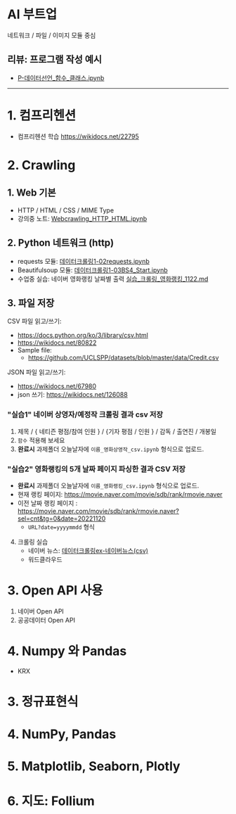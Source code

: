 # AI 부트업

네트워크 / 파일 / 이미지 모듈 중심

## 리뷰: 프로그램 작성 예시
 - [P-데이터선언_함수_클래스.ipynb](notebooks/P-데이터선언_함수_클래스.ipynb)

---

# 1. 컴프리헨션

  - 컴프리헨션 학습 https://wikidocs.net/22795

# 2. Crawling

## 1. Web 기본
   - HTTP / HTML / CSS / MIME Type
   - 강의중 노트: [Webcrawling_HTTP_HTML.ipynb](notebooks/Webcrawling_HTTP_HTML.ipynb)
## 2. Python 네트워크 (http)
   - requests 모듈: [데이터크롤링1-02requests.ipynb](notebooks/데이터크롤링1-02requests.ipynb)
   - Beautifulsoup 모듈: [데이터크롤링1-03BS4_Start.ipynb](notebooks/데이터크롤링1-03BS4_Start.ipynb)
   - 수업중 실습: 네이버 영화랭킹 날짜별 출력 [실습_크롤링_영화랭킹_1122.md](notebooks/실습_크롤링_영화랭킹_1122.md)

## 3. 파일 저장

CSV 파일 읽고/쓰기:
   - https://docs.python.org/ko/3/library/csv.html
   - https://wikidocs.net/80822
   - Sample file:
       - https://github.com/UCLSPP/datasets/blob/master/data/Credit.csv

JSON 파일 읽고/쓰기:
   - https://wikidocs.net/67980 
   - json 쓰기: https://wikidocs.net/126088

### "실습1" 네이버 상영자/예정작 크롤링 결과 csv 저장

1. 제목 / { 네티즌 평점/참여 인원 } / {기자 평점 / 인원 } / 감독 / 출연진 / 개봉일
1. `함수` 적용해 보세요
1. **완료시** 과제폴더 오늘날자에 `이름_영화상영작_csv.ipynb` 형식으로 업로드.


### "실습2" 영화랭킹의 5개 날짜 페이지 파싱한 결과 CSV 저장
 - **완료시** 과제폴더 오늘날자에 `이름_영화랭킹_csv.ipynb` 형식으로 업로드.
 - 현재 랭킹 페이지: https://movie.naver.com/movie/sdb/rank/rmovie.naver
 - 이전 날짜 랭킹 페이지 : https://movie.naver.com/movie/sdb/rank/rmovie.naver?sel=cnt&tg=0&date=20221120
     - `URL?date=yyyymmdd` 형식


4. 크롤링 실습
   - 네이버 뉴스: [데이터크롤링ex-네이버뉴스(csv)](notebooks/데이터크롤링ex-네이버뉴스(csv).ipynb)
   - 워드클라우드


# 3. Open API 사용
   1. 네이버 Open API
   2. 공공데이터 Open API


# 4. Numpy 와 Pandas
   - KRX


<!--
실습과제: 데이터크롤링ex-네이버뉴스(csv).ipynb
-->

# 3. 정규표현식

# 4. NumPy, Pandas

# 5. Matplotlib, Seaborn, Plotly

# 6. 지도: Follium

<!--
- Image module: Pillow
- NumPy, Pandas, Matplotlib, Seaborn
-->
